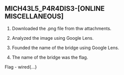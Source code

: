 ## MICH43L5_P4R4DIS3-[ONLINE MISCELLANEOUS]

1. Downloaded the .png file from thw attachments.

2. Analyzed the image using Google Lens.

3. Founded the name of the bridge using Google Lens.

4. The name of the bridge was the flag.

Flag - wired{...}

